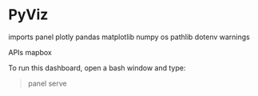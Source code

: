 # PyViz

 imports
  panel
  plotly
  pandas
  matplotlib
  numpy
  os
  pathlib
  dotenv
  warnings
  
 APIs
  mapbox
  
  To run this dashboard, open a bash window and type:
  > panel serve 